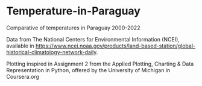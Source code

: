 # Temperature-in-Paraguay
Comparative of temperatures in Paraguay 2000-2022

Data from The National Centers for Environmental Information (NCEI), available in https://www.ncei.noaa.gov/products/land-based-station/global-historical-climatology-network-daily.

Plotting inspired in Assignment 2 from the Applied Plotting, Charting & Data Representation in Python, offered by the University of Michigan in Coursera.org
